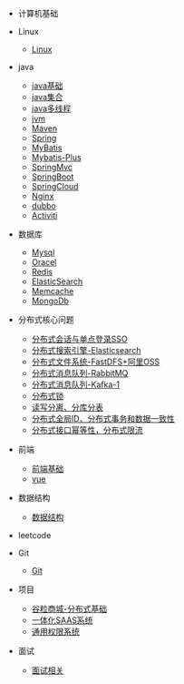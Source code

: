 * 计算机基础
* Linux
    * [Linux](./docs/Linux.md)
* java
  * [java基础](./docs/java基础.md)
  * [java集合](./docs/java集合.md)
  * [java多线程](./docs)
  * [jvm](./docs)
  * [Maven](./docs/Maven.md)
  * [Spring](./docs/Spring.md)
  * [MyBatis](./docs/MyBatis.md)
  * [Mybatis-Plus](./docs/Mybatis-Plus.md)
  * [SpringMvc](./docs/SpringMvc.md)
  * [SpringBoot](./docs/SpringBoot.md)
  * [SpringCloud](.docs)
  * [Nginx](./docs/Nginx.md)
  * [dubbo](./docs)
  * [Activiti](./docs/Activiti.md)
* 数据库
  * [Mysql](./docs)
  * [Oracel](./docs)
  * [Redis](./docs/Redis.md)
  * [ElasticSearch](./docs)
  * [Memcache](./docs)
  * [MongoDb](./docs)
* 分布式核心问题 
    * [分布式会话与单点登录SSO](./docs/session&sso.md)
    * [分布式搜索引擎-Elasticsearch](./docs/Elasticsearch.md)
    * [分布式文件系统-FastDFS+阿里OSS](./docs)
    * [分布式消息队列-RabbitMQ](./docs)
    * [ 分布式消息队列-Kafka-1](./docs)
    * [分布式锁](./docs)
    * [读写分离、分库分表](./docs)
    * [分布式全局ID、分布式事务和数据一致性](./docs)
    * [分布式接口幂等性，分布式限流](./docs)
* 前端
  * [前端基础](./docs/front.md)
  * [vue](./docs/Vue.md)
* 数据结构 
    * [数据结构](./docs/DataStructure.md)
* leetcode
* Git
  * [Git](./docs/Git.md)
* 项目
  * [谷粒商城-分布式基础](./docs/gulimall_base.md)
  * [一体化SAAS系统](./docs/saas.md)
  * [通用权限系统](./docs/auth.md)

* 面试
  * [面试相关](./docs/面试.md)
